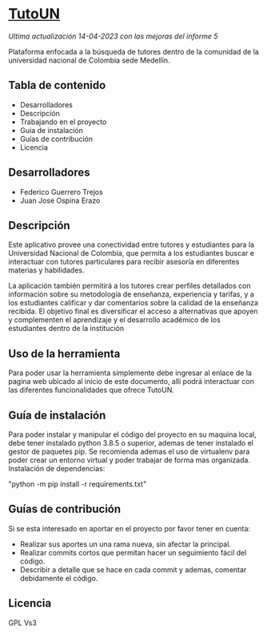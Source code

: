 # [TutoUN](http://fguerrerot.pythonanywhere.com/)
*Ultima actualización 14-04-2023 con las mejoras del informe 5*

Plataforma enfocada a la búsqueda de tutores dentro de la comunidad de la universidad nacional de Colombia
sede Medellin.

## Tabla de contenido
- Desarrolladores
- Descripción
- Trabajando en el proyecto
- Guía de instalación
- Guías de contribución
- Licencia

## Desarrolladores
- Federico Guerrero Trejos
- Juan Jose Ospina Erazo

## Descripción
 Este aplicativo provee una conectividad entre tutores y estudiantes para la Universidad Nacional de Colombia, que permita a los estudiantes 
 buscar e interactuar con tutores particulares para recibir asesoría en diferentes materias y habilidades. 
 
 La aplicación también permitirá a los tutores crear perfiles detallados con información sobre su metodología de enseñanza, experiencia y 
 tarifas, y a los estudiantes calificar y dar comentarios sobre la calidad de la enseñanza recibida. 
 El objetivo final es diversificar el acceso a alternativas que apoyen y complementen el aprendizaje y el desarrollo académico de los 
 estudiantes dentro de la institución

## Uso de la herramienta
Para poder usar la herramienta simplemente debe ingresar al enlace de la pagina web ubicado al inicio de este documento, allí podrá interactuar con las diferentes funcionalidades que ofrece TutoUN.

## Guía de instalación
Para poder instalar y manipular el código del proyecto en su maquina local, debe tener instalado python 3.8.5 o superior, ademas de tener instalado el gestor de paquetes pip.
Se recomienda ademas el uso de virtualenv para poder crear un entorno virtual y poder trabajar de forma mas organizada.
Instalación de dependencias:

"python -m pip install -r requirements.txt"

## Guías de contribución
Si se esta interesado en aportar en el proyecto por favor tener en cuenta:

- Realizar sus aportes un una rama nueva, sin afectar la principal. 
- Realizar commits cortos que permitan hacer un seguimiento fácil del código.
- Describir a detalle que se hace en cada commit y ademas, comentar debidamente el código.

## Licencia
GPL Vs3
